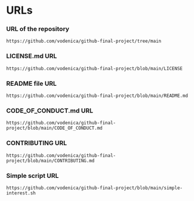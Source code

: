 # URLs

### URL of the repository
```
https://github.com/vodenica/github-final-project/tree/main
```

### LICENSE.md URL
```
https://github.com/vodenica/github-final-project/blob/main/LICENSE
```

### README file URL
```
https://github.com/vodenica/github-final-project/blob/main/README.md
```

### CODE_OF_CONDUCT.md URL
```
https://github.com/vodenica/github-final-project/blob/main/CODE_OF_CONDUCT.md
```

### CONTRIBUTING URL
```
https://github.com/vodenica/github-final-project/blob/main/CONTRIBUTING.md
```

### Simple script URL
```
https://github.com/vodenica/github-final-project/blob/main/simple-interest.sh
```
